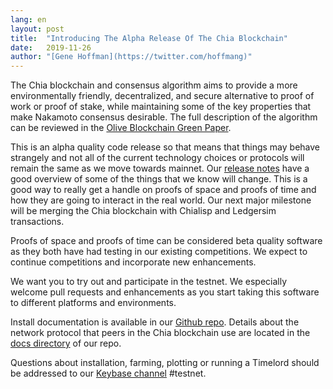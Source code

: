 ```yaml
---
lang: en
layout: post
title:  "Introducing The Alpha Release Of The Chia Blockchain"
date:   2019-11-26
author: "[Gene Hoffman](https://twitter.com/hoffmang)"
---
```


The Chia blockchain and consensus algorithm aims to provide a more environmentally friendly, decentralized, and secure alternative to proof of work or proof of stake, while maintaining some of the key properties that make Nakamoto consensus desirable. The full description of the algorithm can be reviewed in the [Olive Blockchain Green Paper](/assets/ChiaGreenPaper.pdf).

This is an alpha quality code release so that means that things may behave strangely and not all of the current technology choices or protocols will remain the same as we move towards mainnet. Our [release notes](/releases) have a good overview of some of the things that we know will change. This is a good way to really get a handle on proofs of space and proofs of time and how they are going to interact in the real world. Our next major milestone will be merging the Chia blockchain with Chialisp and Ledgersim transactions.

Proofs of space and proofs of time can be considered beta quality software as they both have had testing in our existing competitions. We expect to continue competitions and incorporate new enhancements.

We want you to try out and participate in the testnet. We especially welcome pull requests and enhancements as you start taking this software to different platforms and environments.

Install documentation is available in our [Github repo](https://github.com/Chia-Network/chia-blockchain). Details about the network protocol that peers in the Chia blockchain use are located in the [docs directory](https://github.com/Chia-Network/chia-blockchain/tree/master/docs) of our repo.

Questions about installation, farming, plotting or running a Timelord should be addressed to our [Keybase channel](https://keybase.io/team/chia_network.public) #testnet.

